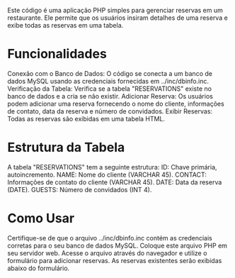 Este código é uma aplicação PHP simples para gerenciar reservas em um restaurante. Ele permite que os usuários insiram detalhes de uma reserva e exibe todas as reservas em uma tabela.

# Funcionalidades

Conexão com o Banco de Dados: O código se conecta a um banco de dados MySQL usando as credenciais fornecidas em ../inc/dbinfo.inc.
Verificação da Tabela: Verifica se a tabela "RESERVATIONS" existe no banco de dados e a cria se não existir.
Adicionar Reserva: Os usuários podem adicionar uma reserva fornecendo o nome do cliente, informações de contato, data da reserva e número de convidados.
Exibir Reservas: Todas as reservas são exibidas em uma tabela HTML.

# Estrutura da Tabela

A tabela "RESERVATIONS" tem a seguinte estrutura:
ID: Chave primária, autoincremento.
NAME: Nome do cliente (VARCHAR 45).
CONTACT: Informações de contato do cliente (VARCHAR 45).
DATE: Data da reserva (DATE).
GUESTS: Número de convidados (INT 4).

# Como Usar
Certifique-se de que o arquivo ../inc/dbinfo.inc contém as credenciais corretas para o seu banco de dados MySQL.
Coloque este arquivo PHP em seu servidor web.
Acesse o arquivo através do navegador e utilize o formulário para adicionar reservas.
As reservas existentes serão exibidas abaixo do formulário.
